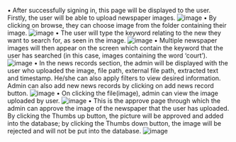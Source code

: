 • After successfully signing in, this page will be displayed to the user. Firstly, the user will be able to upload newspaper images.
![image](https://github.com/shazmeen26/NewspaperSearchIt/assets/150261972/bfbeb28a-23f6-46a6-b9da-fb0308d32627)
  •	By clicking on browse, they can choose image from the folder containing their image.
  ![image](https://github.com/shazmeen26/NewspaperSearchIt/assets/150261972/d299bf0b-381c-4c37-aa41-627c8f3c076a)
•	The user will type the keyword relating to the new they want to search for, as seen in the image.
![image](https://github.com/shazmeen26/NewspaperSearchIt/assets/150261972/8a9e3be1-e17f-4711-adaf-c42a2b768d1d)
•	Multiple newspaper images will then appear on the screen which contain the keyword that the user has searched (in this case, images containing the word ‘court’).
![image](https://github.com/shazmeen26/NewspaperSearchIt/assets/150261972/53fb2d7c-5114-46db-a354-82d3febed6ab)
•	In the news records section, the admin will be displayed with the user who uploaded the image, file path, external file path, extracted text and timestamp. He/she can also apply filters to view desired information. Admin can also add new news records by clicking on add news record button.
![image](https://github.com/shazmeen26/NewspaperSearchIt/assets/150261972/6de78109-1ea5-4c74-a8ca-c55a1d7cf3d5)
•	On clicking the file(image), admin can view the image uploaded by user.
![image](https://github.com/shazmeen26/NewspaperSearchIt/assets/150261972/4b952fdf-3952-4fd4-951c-4a4ed9270c6b)
•	This is the approve page through which the admin can approve the image of the newspaper that the user has uploaded. By clicking the Thumbs up button, the picture will be approved and added into the database; by clicking the Thumbs down button, the image will be rejected and will not be put into the database.
![image](https://github.com/shazmeen26/NewspaperSearchIt/assets/150261972/123fe062-1271-43c5-8d08-a7b665fa880d)
